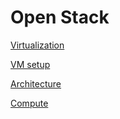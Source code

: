 # Open Stack


[Virtualization](Virtualization.md)

[VM setup](VM_setup.md)

[Architecture](Architecture.md)

[Compute](Compute/README.md)